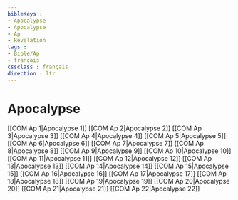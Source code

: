 ```yaml
---
bibleKeys : 
- Apocalypse
- Apocalypse
- Ap
- Revelation
tags : 
- Bible/Ap
- français
cssclass : français
direction : ltr
---
```


# Apocalypse

[[COM Ap 1|Apocalypse 1]]
[[COM Ap 2|Apocalypse 2]]
[[COM Ap 3|Apocalypse 3]]
[[COM Ap 4|Apocalypse 4]]
[[COM Ap 5|Apocalypse 5]]
[[COM Ap 6|Apocalypse 6]]
[[COM Ap 7|Apocalypse 7]]
[[COM Ap 8|Apocalypse 8]]
[[COM Ap 9|Apocalypse 9]]
[[COM Ap 10|Apocalypse 10]]
[[COM Ap 11|Apocalypse 11]]
[[COM Ap 12|Apocalypse 12]]
[[COM Ap 13|Apocalypse 13]]
[[COM Ap 14|Apocalypse 14]]
[[COM Ap 15|Apocalypse 15]]
[[COM Ap 16|Apocalypse 16]]
[[COM Ap 17|Apocalypse 17]]
[[COM Ap 18|Apocalypse 18]]
[[COM Ap 19|Apocalypse 19]]
[[COM Ap 20|Apocalypse 20]]
[[COM Ap 21|Apocalypse 21]]
[[COM Ap 22|Apocalypse 22]]
